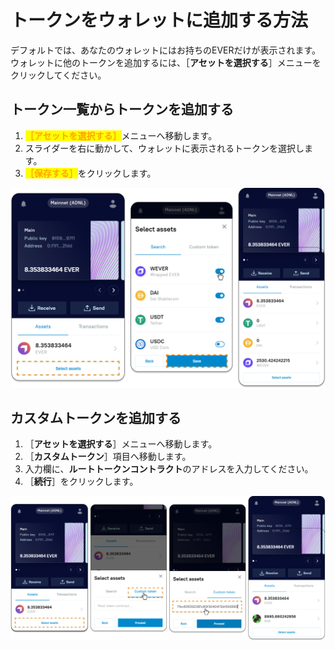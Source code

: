 # トークンをウォレットに追加する方法

デフォルトでは、あなたのウォレットにはお持ちのEVERだけが表示されます。 ウォレットに他のトークンを追加するには、［**アセットを選択する**］メニューをクリックしてください。

## トークン一覧からトークンを追加する

1. <mark style="color:orange;">**［アセットを選択する］**</mark>メニューへ移動します。
2. スライダーを右に動かして、ウォレットに表示されるトークンを選択します。
3. <mark style="color:orange;">**［保存する］**</mark>をクリックします。

![](<../.gitbook/assets/image (10).png>)

## カスタムトークンを追加する

1. ［**アセットを選択する**］メニューへ移動します。
2. ［**カスタムトークン**］項目へ移動します。
3. 入力欄に、**ルートトークンコントラクト**のアドレスを入力してください。
4. ［**続行**］をクリックします。

![](<../.gitbook/assets/image (27).png>)
